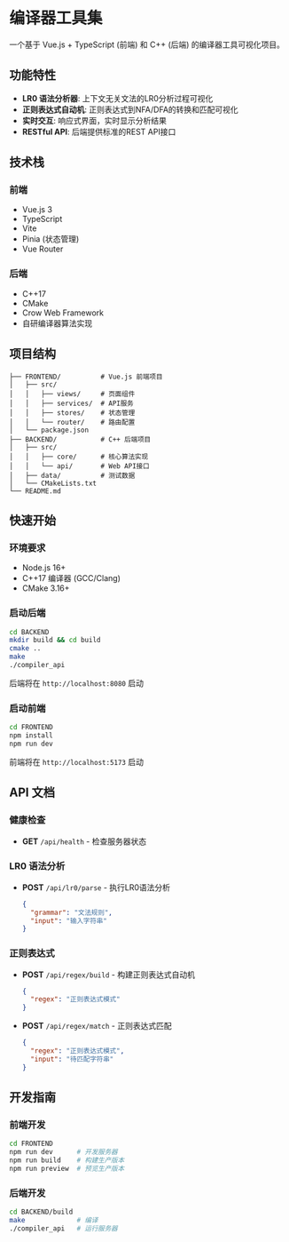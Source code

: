# 编译器工具集

一个基于 Vue.js + TypeScript (前端) 和 C++ (后端) 的编译器工具可视化项目。

## 功能特性

- **LR0 语法分析器**: 上下文无关文法的LR0分析过程可视化
- **正则表达式自动机**: 正则表达式到NFA/DFA的转换和匹配可视化
- **实时交互**: 响应式界面，实时显示分析结果
- **RESTful API**: 后端提供标准的REST API接口

## 技术栈

### 前端
- Vue.js 3
- TypeScript
- Vite
- Pinia (状态管理)
- Vue Router

### 后端
- C++17
- CMake
- Crow Web Framework
- 自研编译器算法实现

## 项目结构

```
├── FRONTEND/          # Vue.js 前端项目
│   ├── src/
│   │   ├── views/     # 页面组件
│   │   ├── services/  # API服务
│   │   ├── stores/    # 状态管理
│   │   └── router/    # 路由配置
│   └── package.json
├── BACKEND/           # C++ 后端项目
│   ├── src/
│   │   ├── core/      # 核心算法实现
│   │   └── api/       # Web API接口
│   ├── data/          # 测试数据
│   └── CMakeLists.txt
└── README.md
```

## 快速开始

### 环境要求

- Node.js 16+
- C++17 编译器 (GCC/Clang)
- CMake 3.16+

### 启动后端

```bash
cd BACKEND
mkdir build && cd build
cmake ..
make
./compiler_api
```

后端将在 `http://localhost:8080` 启动

### 启动前端

```bash
cd FRONTEND
npm install
npm run dev
```

前端将在 `http://localhost:5173` 启动

## API 文档

### 健康检查
- **GET** `/api/health` - 检查服务器状态

### LR0 语法分析
- **POST** `/api/lr0/parse` - 执行LR0语法分析
  ```json
  {
    "grammar": "文法规则",
    "input": "输入字符串"
  }
  ```

### 正则表达式
- **POST** `/api/regex/build` - 构建正则表达式自动机
  ```json
  {
    "regex": "正则表达式模式"
  }
  ```

- **POST** `/api/regex/match` - 正则表达式匹配
  ```json
  {
    "regex": "正则表达式模式",
    "input": "待匹配字符串"
  }
  ```

## 开发指南

### 前端开发
```bash
cd FRONTEND
npm run dev      # 开发服务器
npm run build    # 构建生产版本
npm run preview  # 预览生产版本
```

### 后端开发
```bash
cd BACKEND/build
make             # 编译
./compiler_api   # 运行服务器
```